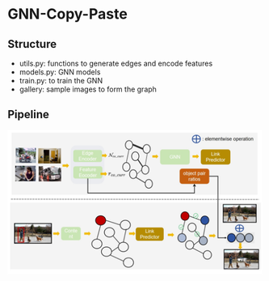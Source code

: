 # GNN-Copy-Paste

## Structure
* utils.py: functions to generate edges and encode features
* models.py: GNN models
* train.py: to train the GNN
* gallery: sample images to form the graph
## Pipeline

![](pipeline.png)